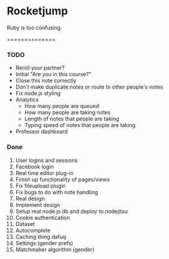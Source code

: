 # Rocketjump

Ruby is too confusing.

==============

### TODO
* Reroll your partner?
* Initial "Are you in this course?"
* Close this note correctly
* Don't make duplicate notes or route to other people's notes
* Fix node.js styling
* Analytics
	* How many people are queued
	* How many people are taking notes
	* Length of notes that people are taking
	* Typing speed of notes that people are taking
* Professor dashboard


### Done
1. User logins and sessions
2. Facebook login
3. Real time editor plug-in
4. Finish up functionality of pages/views
5. Fix fileupload plugin
6. Fix bugs to do with note handling
7. Real design
8. Implement design
9. Setup real node.js db and deploy to nodejitsu
10. Cookie authentication
11. Dataset 
12. Autocomplete
13. Caching thing dafuq
14. Settings (gender prefs)
15. Matchmaker algorithm (gender)
